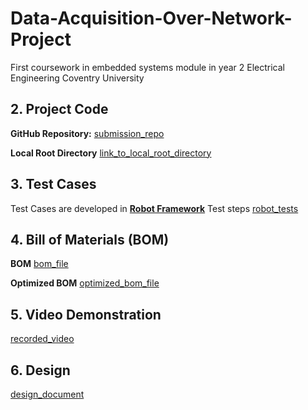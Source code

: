 # Data-Acquisition-Over-Network-Project
First coursework in embedded systems module in year 2 Electrical Engineering Coventry University

## 2. Project Code

**GitHub Repository:**
[submission_repo](https://github.com/tarekmahmoud05/Data-Acquisition-Over-Network-Project)

**Local Root Directory**
[link_to_local_root_directory](Data-Acquisition-Over-Network-Project/final_app/)

## 3. Test Cases

Test Cases are developed in **[Robot Framework](https://robotframework.org/)** Test steps
[robot_tests](Data-Acquisition-Over-Network-Project/Test/test.robot)
## 4. Bill of Materials (BOM)

**BOM**
[bom_file](Data-Acquisition-Over-Network-Project/BOM/bom.csv)

**Optimized BOM**
[optimized_bom_file](Data-Acquisition-Over-Network-Project/BOM/optimized_bom.csv)

## 5. Video Demonstration

[recorded_video](Data-Acquisition-Over-Network-Project/Video/)


## 6. Design
[design_document](Data-Acquisition-Over-Network-Project/Project/ProjectFinalDesign.md)
